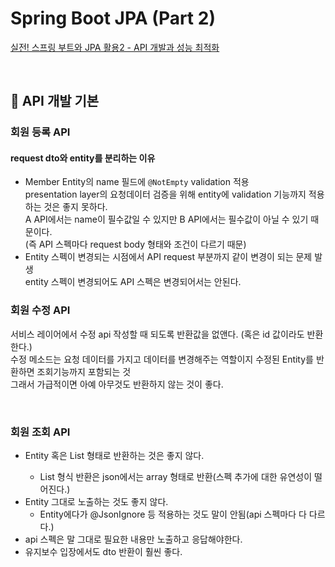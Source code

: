 # Spring Boot JPA (Part 2)

[실전! 스프링 부트와 JPA 활용2 - API 개발과 성능 최적화](https://www.inflearn.com/course/%EC%8A%A4%ED%94%84%EB%A7%81%EB%B6%80%ED%8A%B8-JPA-API%EA%B0%9C%EB%B0%9C-%EC%84%B1%EB%8A%A5%EC%B5%9C%EC%A0%81%ED%99%94)

<br>

## :pushpin: API 개발 기본

### 회원 등록 API

#### request dto와 entity를 분리하는 이유

- Member Entity의 name 필드에 `@NotEmpty` validation 적용  
presentation layer의 요청데이터 검증을 위해 entity에 validation 기능까지 적용하는 것은 좋지 못하다.  
A API에서는 name이 필수값일 수 있지만 B API에서는 필수값이 아닐 수 있기 때문이다.  
(즉 API 스펙마다 request body 형태와 조건이 다르기 때문)
- Entity 스펙이 변경되는 시점에서 API request 부분까지 같이 변경이 되는 문제 발생  
entity 스펙이 변경되어도 API 스펙은 변경되어서는 안된다.

### 회원 수정 API
    
서비스 레이어에서 수정 api 작성할 때 되도록 반환값을 없앤다. (혹은 id 값이라도 반환한다.)  
수정 메소드는 요청 데이터를 가지고 데이터를 변경해주는 역할이지 수정된 Entity를 반환하면 조회기능까지 포함되는 것  
그래서 가급적이면 아예 아무것도 반환하지 않는 것이 좋다.

<br>

### 회원 조회 API

- Entity 혹은 List<Entity> 형태로 반환하는 것은 좋지 않다.
  - List 형식 반환은 json에서는 array 형태로 반환(스펙 추가에 대한 유연성이 떨어진다.)
- Entity 그대로 노출하는 것도 좋지 않다.
  - Entity에다가 @JsonIgnore 등 적용하는 것도 말이 안됨(api 스펙마다 다 다르다.)
- api 스펙은 말 그대로 필요한 내용만 노출하고 응답해야한다.
- 유지보수 입장에서도 dto 반환이 훨씬 좋다.
